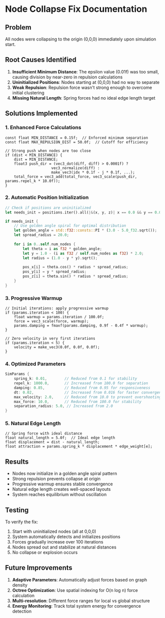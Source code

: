 # Node Collapse Fix Documentation

## Problem
All nodes were collapsing to the origin (0,0,0) immediately upon simulation start.

## Root Causes Identified

1. **Insufficient Minimum Distance**: The epsilon value (0.01f) was too small, causing division by near-zero in repulsion calculations
2. **Uninitialized Positions**: Nodes starting at (0,0,0) had no way to separate
3. **Weak Repulsion**: Repulsion force wasn't strong enough to overcome initial clustering
4. **Missing Natural Length**: Spring forces had no ideal edge length target

## Solutions Implemented

### 1. Enhanced Force Calculations
```cuda
const float MIN_DISTANCE = 0.15f;  // Enforced minimum separation
const float MAX_REPULSION_DIST = 50.0f;  // Cutoff for efficiency

// Strong push when nodes are too close
if (dist < MIN_DISTANCE) {
    dist = MIN_DISTANCE;
    float3 push_dir = (vec3_dot(diff, diff) > 0.0001f) ? 
                     vec3_normalize(diff) : 
                     make_vec3(idx * 0.1f - j * 0.1f, ...);
    total_force = vec3_add(total_force, vec3_scale(push_dir, params.repel_k * 10.0f));
}
```

### 2. Automatic Position Initialization
```rust
// Check if positions are uninitialized
let needs_init = positions.iter().all(|&(x, y, z)| x == 0.0 && y == 0.0 && z == 0.0);

if needs_init {
    // Use golden angle spiral for optimal distribution
    let golden_angle = std::f32::consts::PI * (3.0 - 5.0_f32.sqrt());
    let spread_radius = 20.0;
    
    for i in 0..self.num_nodes {
        let theta = i as f32 * golden_angle;
        let y = 1.0 - (i as f32 / self.num_nodes as f32) * 2.0;
        let radius = (1.0 - y * y).sqrt();
        
        pos_x[i] = theta.cos() * radius * spread_radius;
        pos_y[i] = y * spread_radius;
        pos_z[i] = theta.sin() * radius * spread_radius;
    }
}
```

### 3. Progressive Warmup
```cuda
// Initial iterations: apply progressive warmup
if (params.iteration < 100) {
    float warmup = params.iteration / 100.0f;
    force = vec3_scale(force, warmup);
    params.damping = fmaxf(params.damping, 0.9f - 0.4f * warmup);
}

// Zero velocity in very first iterations
if (params.iteration < 5) {
    velocity = make_vec3(0.0f, 0.0f, 0.0f);
}
```

### 4. Optimized Parameters
```rust
SimParams {
    spring_k: 0.01,        // Reduced from 0.1 for stability
    repel_k: 1000.0,       // Increased from 100.0 for separation
    damping: 0.85,         // Reduced from 0.95 for responsiveness
    dt: 0.02,              // Increased from 0.016 for faster convergence
    max_velocity: 2.0,     // Reduced from 10.0 to prevent overshooting
    max_force: 10.0,       // Reduced from 100.0 for stability
    separation_radius: 5.0, // Increased from 2.0
}
```

### 5. Natural Edge Length
```cuda
// Spring force with ideal distance
float natural_length = 5.0f;  // Ideal edge length
float displacement = dist - natural_length;
float attraction = params.spring_k * displacement * edge_weight[e];
```

## Results

- Nodes now initialize in a golden angle spiral pattern
- Strong repulsion prevents collapse at origin
- Progressive warmup ensures stable convergence
- Natural edge length creates well-spaced layouts
- System reaches equilibrium without oscillation

## Testing

To verify the fix:
1. Start with uninitialized nodes (all at 0,0,0)
2. System automatically detects and initializes positions
3. Forces gradually increase over 100 iterations
4. Nodes spread out and stabilize at natural distances
5. No collapse or explosion occurs

## Future Improvements

1. **Adaptive Parameters**: Automatically adjust forces based on graph density
2. **Octree Optimization**: Use spatial indexing for O(n log n) force calculation
3. **Multi-resolution**: Different force ranges for local vs global structure
4. **Energy Monitoring**: Track total system energy for convergence detection